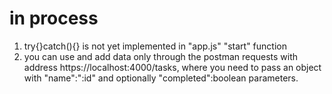 # in process

1. try{}catch(){} is not yet implemented in "app.js" "start" function
2. you can use and add data only through the postman requests with address https://localhost:4000/tasks, where you need to pass an object with "name":":id" and optionally "completed":boolean parameters.
